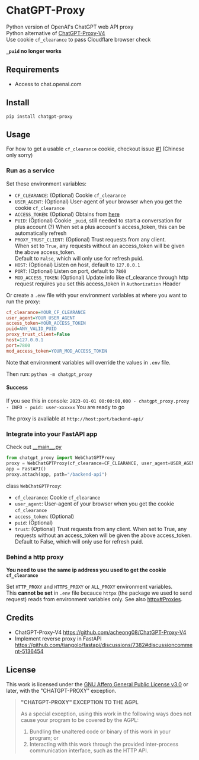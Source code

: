 # ChatGPT-Proxy
Python version of OpenAI's ChatGPT web API proxy  
Python alternative of [ChatGPT-Proxy-V4](https://github.com/acheong08/ChatGPT-Proxy-V4)  
Use cookie `cf_clearance` to pass Cloudflare browser check  

**`_puid` no longer works**

## Requirements
- Access to chat.openai.com

## Install
`pip install chatgpt-proxy`

## Usage

For how to get a usable `cf_clearance` cookie, checkout issue [#1](https://github.com/18870/chatgpt-proxy/issues/1) (Chinese only sorry)

### Run as a service
Set these environment variables:
- `CF_CLEARANCE`: (Optional) Cookie `cf_clearance`
- `USER_AGENT`: (Optional) User-agent of your browser when you get the cookie `cf_clearance`
- `ACCESS_TOKEN`: (Optional) Obtains from [here](https://chat.openai.com/api/auth/session)
- `PUID`: (Optional) Cookie `_puid`, still needed to start a conversation for plus account (?)
    When set a plus account's access_token, this can be automatically refresh
- `PROXY_TRUST_CLIENT`: (Optional) Trust requests from any client.  
    When set to `True`, any requests without an access_token will be given the above access_token.  
    Default to `False`, which will only use for refresh puid.
- `HOST`: (Optional) Listen on host, default to `127.0.0.1`
- `PORT`: (Optional) Listen on port, default to `7800`
- `MOD_ACCESS_TOKEN`: (Optional) Update info like cf_clearance through http request 
    requires you set this access_token in `Authorization` Header 

Or create a `.env` file with your environment variables at where you want to run the proxy:
```ini
cf_clearance=YOUR_CF_CLEARANCE
user_agent=YOUR_USER_AGENT
access_token=YOUR_ACCESS_TOKEN
puid=ANY_VALID_PUID
proxy_trust_client=False
host=127.0.0.1
port=7800
mod_access_token=YOUR_MOD_ACCESS_TOKEN
```

Note that environment variables will override the values in `.env` file.

Then run: `python -m chatgpt_proxy`  

#### Success
If you see this in console:
`2023-01-01 00:00:00,000 - chatgpt_proxy.proxy - INFO - puid: user-xxxxxx`
You are ready to go

The proxy is avaliable at `http://host:port/backend-api/`

### Integrate into your FastAPI app
Check out [\_\_main__.py](./chatgpt_proxy/__main__.py)
```python
from chatgpt_proxy import WebChatGPTProxy
proxy = WebChatGPTProxy(cf_clearance=CF_CLEARANCE, user_agent=USER_AGENT, access_token=ACCESS_TOKEN, trust=False)
app = FastAPI()
proxy.attach(app, path="/backend-api")
```

class `WebChatGPTProxy`:
- `cf_clearance`: Cookie `cf_clearance`
- `user_agent`: User-agent of your browser when you get the cookie `cf_clearance`
- `access_token`: (Optional)
- `puid`: (Optional)
- `trust`: (Optional) Trust requests from any client.
    When set to True, any requests without an access_token will be given the above access_token.
    Default to False, which will only use for refresh puid.

### Behind a http proxy
**You need to use the same ip address you used to get the cookie `cf_clearance`**

Set `HTTP_PROXY` and `HTTPS_PROXY` or `ALL_PROXY` environment variables.   
This **cannot be set** in `.env` file becauce `httpx` (the package we used to send request) reads from environment variables only. See also [httpx#Proxies](https://www.python-httpx.org/environment_variables/#http_proxy-https_proxy-all_proxy).

## Credits
- ChatGPT-Proxy-V4
https://github.com/acheong08/ChatGPT-Proxy-V4
- Implement reverse proxy in FastAPI
https://github.com/tiangolo/fastapi/discussions/7382#discussioncomment-5136454

## License
This work is licensed under the [GNU Affero General Public License v3.0](/LICENSE) or later, with the "CHATGPT-PROXY" exception.

> **"CHATGPT-PROXY" EXCEPTION TO THE AGPL**
>
> As a special exception, using this work in the following ways does not cause your program to be covered by the AGPL:
> 1. Bundling the unaltered code or binary of this work in your program; or
> 2. Interacting with this work through the provided inter-process communication interface, such as the HTTP API.